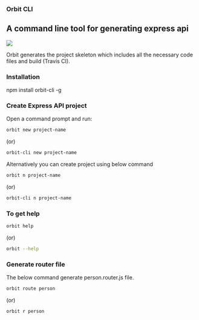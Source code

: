 ### Orbit CLI
## A command line tool for generating express api

<div>
    <img src="https://travis-ci.org/Mujib517/orbit-cli.svg?branch=master"/>
</div>

Orbit generates the project skeleton which includes all the necessary code files and build (Travis CI).

### Installation
npm install orbit-cli -g

### Create Express API project
Open a command prompt and run:

```bash
orbit new project-name 
```
(or)

```bash
orbit-cli new project-name
```

Alternatively you can create project using below command

```bash
orbit n project-name 
```
 (or)

```bash
orbit-cli n project-name
```
### To get help

```bash
orbit help
```
 (or)

```bash
orbit --help
```

### Generate router file
The below command generate person.router.js file.

```bash
orbit route person
```
  (or)

```bash
orbit r person
```